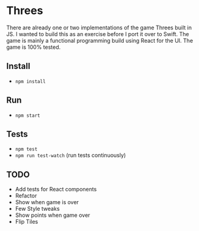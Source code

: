 # Threes

There are already one or two implementations of the game Threes built in JS. I wanted to build this as an exercise before I port it over to Swift. The game is mainly a functional programming build using React for the UI. The game is 100% tested.

## Install

* `npm install`

## Run

* `npm start`

## Tests

* `npm test`
* `npm run test-watch` (run tests continuously)

## TODO

* Add tests for React components
* Refactor
* Show when game is over
* Few Style tweaks
* Show points when game over
* Flip Tiles
